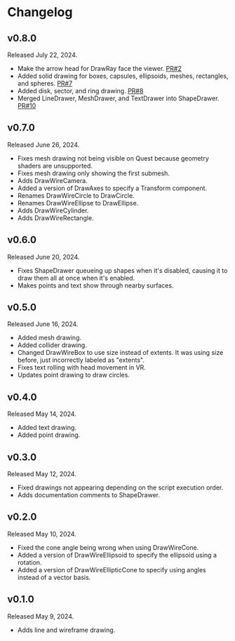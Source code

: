 # Changelog

## v0.8.0

Released July 22, 2024.

- Make the arrow head for DrawRay face the viewer. [PR#2](https://github.com/Vavassor/ParaDraw/pull/2)
- Added solid drawing for boxes, capsules, ellipsoids, meshes, rectangles, and spheres. [PR#7](https://github.com/Vavassor/ParaDraw/pull/7)
- Added disk, sector, and ring drawing. [PR#8](https://github.com/Vavassor/ParaDraw/pull/8)
- Merged LineDrawer, MeshDrawer, and TextDrawer into ShapeDrawer. [PR#10](https://github.com/Vavassor/ParaDraw/pull/10)

## v0.7.0

Released June 26, 2024.

- Fixes mesh drawing not being visible on Quest because geometry shaders are unsupported.
- Fixes mesh drawing only showing the first submesh.
- Adds DrawWireCamera.
- Added a version of DrawAxes to specify a Transform component.
- Renames DrawWireCircle to DrawCircle.
- Renames DrawWireEllipse to DrawEllipse.
- Adds DrawWireCylinder.
- Adds DrawWireRectangle.

## v0.6.0

Released June 20, 2024.

- Fixes ShapeDrawer queueing up shapes when it's disabled, causing it to draw them all at once when it's enabled.
- Makes points and text show through nearby surfaces.

## v0.5.0

Released June 16, 2024.

- Added mesh drawing.
- Added collider drawing.
- Changed DrawWireBox to use size instead of extents. It was using size before, just incorrectly labeled as "extents".
- Fixes text rolling with head movement in VR.
- Updates point drawing to draw circles.

## v0.4.0

Released May 14, 2024.

- Added text drawing.
- Added point drawing.

## v0.3.0

Released May 12, 2024.

- Fixed drawings not appearing depending on the script execution order.
- Adds documentation comments to ShapeDrawer.

## v0.2.0

Released May 10, 2024.

- Fixed the cone angle being wrong when using DrawWireCone.
- Added a version of DrawWireEllipsoid to specify the ellipsoid using a rotation.
- Added a version of DrawWireEllipticCone to specify using angles instead of a vector basis.

## v0.1.0

Released May 9, 2024.

- Adds line and wireframe drawing.
